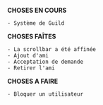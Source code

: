 **CHOSES EN COURS**

```
- Système de Guild
```

**CHOSES FAÎTES**
```
- La scrollbar a été affinée
- Ajout d'ami
- Acceptation de demande
- Retirer l'ami
```

**CHOSES A FAIRE**

```
- Bloquer un utilisateur
```
